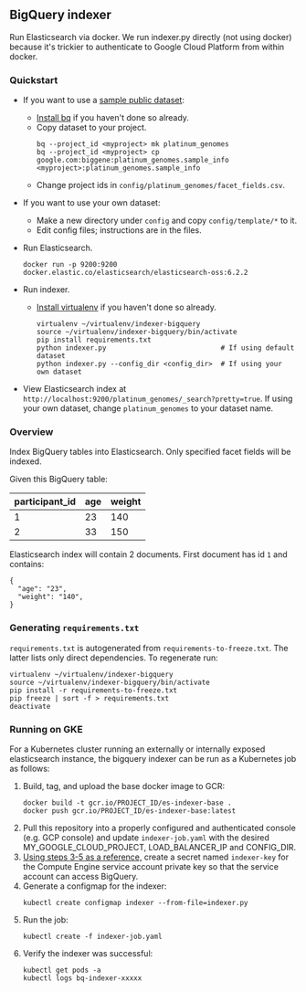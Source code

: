## BigQuery indexer

Run Elasticsearch via docker. We run indexer.py directly (not using
docker) because it's trickier to authenticate to Google Cloud Platform from
within docker.

### Quickstart

* If you want to use a [sample public dataset](https://bigquery.cloud.google.com/table/google.com:biggene:platinum_genomes.sample_info):
  * [Install bq](https://cloud.google.com/bigquery/docs/bq-command-line-tool#installation)
if you haven't done so already.
  * Copy dataset to your project.
    ```
    bq --project_id <myproject> mk platinum_genomes
    bq --project_id <myproject> cp google.com:biggene:platinum_genomes.sample_info  <myproject>:platinum_genomes.sample_info
    ```
  * Change project ids in `config/platinum_genomes/facet_fields.csv`.
* If you want to use your own dataset:
  * Make a new directory under `config` and copy `config/template/*` to it.
  * Edit config files; instructions are in the files.
* Run Elasticsearch.

    ```
    docker run -p 9200:9200 docker.elastic.co/elasticsearch/elasticsearch-oss:6.2.2
    ```
* Run indexer.
  * [Install virtualenv](https://pypi.python.org/pypi/virtualenv) if you haven't done so already.

    ```
    virtualenv ~/virtualenv/indexer-bigquery
    source ~/virtualenv/indexer-bigquery/bin/activate
    pip install requirements.txt
    python indexer.py                            # If using default dataset
    python indexer.py --config_dir <config_dir>  # If using your own dataset
    ```

* View Elasticsearch index at
 `http://localhost:9200/platinum_genomes/_search?pretty=true`. If using your
 own dataset, change `platinum_genomes` to your dataset name.

### Overview

Index BigQuery tables into Elasticsearch. Only specified facet fields will be indexed.

Given this BigQuery table:

  participant_id | age | weight
  --- | --- |---
  1 | 23 | 140
  2 | 33 | 150

Elasticsearch index will contain 2 documents. First document has id `1` and contains:

	{
	  "age": "23",
	  "weight": "140",
	}

### Generating `requirements.txt`

`requirements.txt` is autogenerated from `requirements-to-freeze.txt`. The
latter lists only direct dependencies. To regenerate run:

```
virtualenv ~/virtualenv/indexer-bigquery
source ~/virtualenv/indexer-bigquery/bin/activate
pip install -r requirements-to-freeze.txt
pip freeze | sort -f > requirements.txt
deactivate
```

### Running on GKE

For a Kubernetes cluster running an externally or internally exposed elasticsearch
instance, the bigquery indexer can be run as a Kubernetes job as follows:

1. Build, tag, and upload the base docker image to GCR:
    ```
    docker build -t gcr.io/PROJECT_ID/es-indexer-base .
    docker push gcr.io/PROJECT_ID/es-indexer-base:latest
    ```
2. Pull this repository into a properly configured and authenticated console (e.g. GCP
console) and update `indexer-job.yaml` with the desired MY_GOOGLE_CLOUD_PROJECT,
LOAD_BALANCER_IP and CONFIG_DIR.
3. [Using steps 3-5 as a reference,](https://cloud.google.com/kubernetes-engine/docs/tutorials/authenticating-to-cloud-platform#step_3_create_service_account_credentials)
create a secret named `indexer-key` for the Compute Engine service account private
key so that the service account can access BigQuery.
4. Generate a configmap for the indexer:
    ```
    kubectl create configmap indexer --from-file=indexer.py
    ```
5. Run the job:
    ```
    kubectl create -f indexer-job.yaml
    ```
6. Verify the indexer was successful:
    ```
    kubectl get pods -a
    kubectl logs bq-indexer-xxxxx
    ```